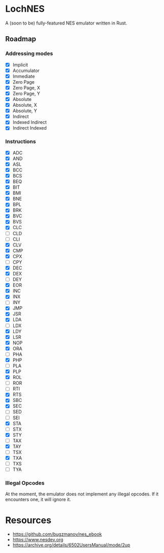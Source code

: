 # LochNES
A (soon to be) fully-featured NES emulator written in Rust. 

## Roadmap

### Addressing modes
- [x] Implicit
- [x] Accumulator
- [x] Immediate
- [x] Zero Page
- [x] Zero Page, X
- [x] Zero Page, Y
- [x] Absolute
- [x] Absolute, X
- [x] Absolute, Y
- [x] Indirect
- [x] Indexed Indirect
- [x] Indirect Indexed
### Instructions
- [X] ADC
- [X] AND
- [X] ASL
- [X] BCC
- [X] BCS
- [X] BEQ
- [X] BIT
- [X] BMI
- [X] BNE
- [X] BPL
- [X] BRK
- [X] BVC
- [X] BVS
- [X] CLC
- [ ] CLD
- [ ] CLI
- [X] CLV
- [X] CMP
- [X] CPX
- [ ] CPY
- [X] DEC
- [X] DEX
- [ ] DEY
- [X] EOR
- [X] INC
- [X] INX
- [ ] INY
- [X] JMP
- [X] JSR
- [X] LDA
- [ ] LDX
- [X] LDY
- [X] LSR
- [X] NOP
- [X] ORA
- [ ] PHA
- [X] PHP
- [ ] PLA
- [X] PLP
- [X] ROL
- [ ] ROR
- [ ] RTI
- [X] RTS
- [X] SBC
- [X] SEC
- [ ] SED
- [ ] SEI
- [X] STA
- [ ] STX
- [X] STY
- [ ] TAX
- [X] TAY
- [ ] TSX
- [X] TXA
- [ ] TXS
- [ ] TYA

### Illegal Opcodes
At the moment, the emulator does not implement any illegal opcodes. If it encounters one, it will ignore it.

# Resources
- https://github.com/bugzmanov/nes_ebook
- https://www.nesdev.org
- https://archive.org/details/6502UsersManual/mode/2up